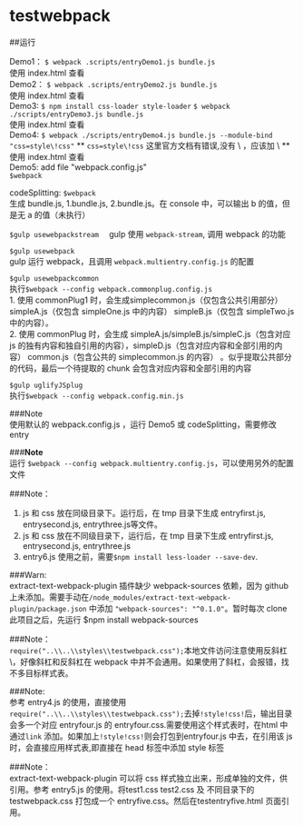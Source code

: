 # testwebpack
##运行  

Demo1： `$ webpack .scripts/entryDemo1.js bundle.js`  
		使用 index.html 查看  
Demo2： `$ webpack .scripts/entryDemo2.js bundle.js`  
		使用 index.html 查看  
Demo3:  `$ npm install css-loader style-loader`
	    `$ webpack ./scripts/entryDemo3.js bundle.js`  
	    使用 index.html 查看  
Demo4:  `$ webpack ./scripts/entryDemo4.js bundle.js --module-bind "css=style\!css"`
		** `css=style\!css` 这里官方文档有错误,没有 \ ，应该加 \ **  
		使用 index.html 查看  
Demo5: 	add file "webpack.config.js"  
		`$webpack`  

codeSplitting:  `$webpack`  
		生成 bundle.js, 1.bundle.js, 2.bundle.js。在 console 中，可以输出 b 的值，但是无 a 的值（未执行）  

`$gulp usewebpackstream  `
	gulp 使用 `webpack-stream`, 调用 webpack 的功能  

`$gulp usewebpack`  
	gulp 运行 webpack，且调用 `webpack.multientry.config.js` 的配置  
	
`$gulp usewebpackcommon`  
	执行`$webpack --config webpack.commonplug.config.js`  
	1. 使用 commonPlug1 时，会生成simplecommon.js（仅包含公共引用部分） simpleA.js（仅包含 simpleOne.js 中的内容） simpleB.js（仅包含 simpleTwo.js 中的内容）。  
	2. 使用 commonPlug 时，会生成 simpleA.js/simpleB.js/simpleC.js（包含对应 js 的独有内容和独自引用的内容），simpleD.js（包含对应内容和全部引用的内容） common.js（包含公共的 simplecommon.js 的内容） 。似乎提取公共部分的代码，最后一个待提取的 chunk 会包含对应内容和全部引用的内容  

`$gulp uglifyJSplug`  
	执行`$webpack --config webpack.config.min.js`  


###Note  
	使用默认的 webpack.config.js ，运行 Demo5 或 codeSplitting，需要修改 entry  

###**Note**  
  	运行 `$webpack --config webpack.multientry.config.js`，可以使用另外的配置文件  

###Note：  

1. js 和 css 放在同级目录下。运行后，在 tmp 目录下生成 entryfirst.js, entrysecond.js, entrythree.js等文件。  
2. js 和 css 放在不同级目录下，运行后，在 tmp 目录下生成 entryfirst.js, entrysecond.js, entrythree.js  
3. entry6.js 使用之前，需要`$npm install less-loader --save-dev`.

###Warn:	 
extract-text-webpack-plugin 插件缺少 webpack-sources 依赖，因为 github 上未添加。需要手动在`/node_modules/extract-text-webpack-plugin/package.json` 中添加 `"webpack-sources": "^0.1.0"`。暂时每次 clone 此项目之后，先运行 $npm install webpack-sources

###Note：	
`require("..\\..\\styles\\testwebpack.css");`本地文件访问注意使用反斜杠\\，好像斜杠和反斜杠在 webpack 中并不会通用。如果使用了斜杠，会报错，找不多目标样式表。

###Note:  
参考 entry4.js 的使用，直接使用 `require("..\\..\\styles\\testwebpack.css");`去掉`!style!css!`后，输出目录会多一个对应 entryfour.js 的 entryfour.css.需要使用这个样式表时，在html 中通过`link` 添加。如果加上`!style!css!`则会打包到entryfour.js 中去，在引用该 js 时，会直接应用样式表,即直接在 head 标签中添加 style 标签
	
###Note：	
extract-text-webpack-plugin 可以将 css 样式独立出来，形成单独的文件，供引用。参考 entry5.js 的使用。将test1.css test2.css 及 不同目录下的testwebpack.css 打包成一个 entryfive.css。然后在testentryfive.html 页面引用。		
